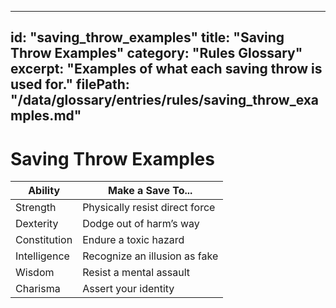 
---
id: "saving_throw_examples"
title: "Saving Throw Examples"
category: "Rules Glossary"
excerpt: "Examples of what each saving throw is used for."
filePath: "/data/glossary/entries/rules/saving_throw_examples.md"
---
# Saving Throw Examples
| Ability      | Make a Save To...              |
|--------------|--------------------------------|
| Strength     | Physically resist direct force |
| Dexterity    | Dodge out of harm’s way        |
| Constitution | Endure a toxic hazard          |
| Intelligence | Recognize an illusion as fake  |
| Wisdom       | Resist a mental assault        |
| Charisma     | Assert your identity           |

